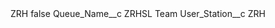 <?xml version="1.0" encoding="UTF-8"?>
<CustomMetadata xmlns="http://soap.sforce.com/2006/04/metadata" xmlns:xsi="http://www.w3.org/2001/XMLSchema-instance" xmlns:xsd="http://www.w3.org/2001/XMLSchema">
    <label>ZRH</label>
    <protected>false</protected>
    <values>
        <field>Queue_Name__c</field>
        <value xsi:type="xsd:string">ZRHSL Team</value>
    </values>
    <values>
        <field>User_Station__c</field>
        <value xsi:type="xsd:string">ZRH</value>
    </values>
</CustomMetadata>

